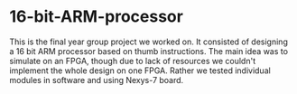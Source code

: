 # 16-bit-ARM-processor
This is the final year group project we worked on. It consisted of designing a 16 bit ARM processor based on thumb instructions. The main idea was to simulate on an FPGA, though due to lack of resources we couldn't implement the whole design on one FPGA. Rather we tested individual modules in software and using Nexys-7 board. 

